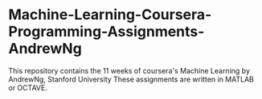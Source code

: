 # Machine-Learning-Coursera-Programming-Assignments-AndrewNg
This repository contains the 11 weeks of coursera's Machine Learning by AndrewNg, Stanford University
These assignments are written in MATLAB or OCTAVE.
